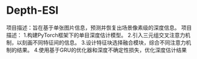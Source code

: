 # Depth-ESI

项目描述：旨在基于单张图片信息，预测并恢复出场景像素级的深度信息。
项目描述：
1.构建PyTorch框架下的单目深度估计模型。
2.引入三元组交叉注意力机制，以刻画不同特征间的信息。
3.设计特征块选择融合模块，综合不同注意力机制的结果。
4.使用基于GRU的优化器和深度不确定性损失，优化深度估计结果
